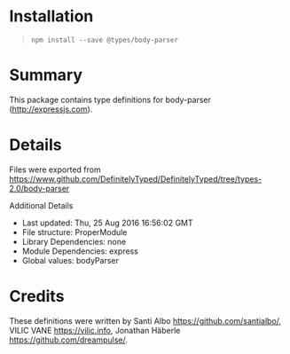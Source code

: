 # Installation
> `npm install --save @types/body-parser`

# Summary
This package contains type definitions for body-parser (http://expressjs.com).

# Details
Files were exported from https://www.github.com/DefinitelyTyped/DefinitelyTyped/tree/types-2.0/body-parser

Additional Details
 * Last updated: Thu, 25 Aug 2016 16:56:02 GMT
 * File structure: ProperModule
 * Library Dependencies: none
 * Module Dependencies: express
 * Global values: bodyParser

# Credits
These definitions were written by Santi Albo <https://github.com/santialbo/>, VILIC VANE <https://vilic.info>, Jonathan Häberle <https://github.com/dreampulse/>.
